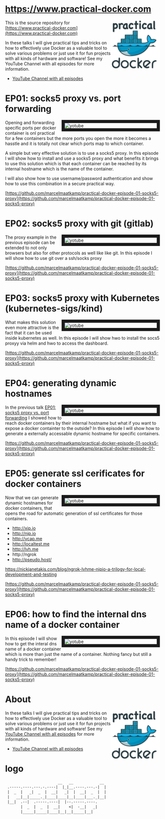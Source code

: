 # https://www.practical-docker.com
<a href="https://www.practical-docker.com"><img align="right" src="https://github.com/marcelmaatkamp/practical-docker/blob/master/images/practical-docker-drop-160.png?raw=true"></a>

This is the source repository for [https://www.practical-docker.com](https://www.practical-docker.com)

In these talks I will give practical tips and tricks on how to effectively use Docker as a valuable tool to solve various problems or just use it for fun projects with all kinds of hardware and software! See my YouTube Channel with all episodes for more information.

* [YouTube Channel with all episodes](https://www.youtube.com/channel/UCxp65f-xyu4z1PvmZBKqZGQ)

# EP01: socks5 proxy vs. port forwarding
<a href="http://www.youtube.com/watch?feature=player_embedded&v=6Maq5IyHSuc
" target="_blank"><img align="right" src="http://img.youtube.com/vi/6Maq5IyHSuc/0.jpg" 
alt="yotube" width="300" border="10" /></a>

Opening and forwarding specific ports per docker container is onl practical for a few containers but the more ports you open the more it becomes a hasstle and it is totally not clear which ports map to which container. 

A simple but very effective solution is to use a socks5 proxy. In this episode I will show how to install and use a socks5 proxy and what benefits it brings to use this solution which is that each container can be reached by its internal hostname which is the name of the container.

I will also show how to use username/password authentication and show how to use this combination in a secure practical way.

[https://github.com/marcelmaatkamp/practical-docker-episode-01-socks5-proxy](https://github.com/marcelmaatkamp/practical-docker-episode-01-socks5-proxy)

# EP02: socks5 proxy with git (gitlab)
<a href="http://www.youtube.com/watch?feature=player_embedded&v=6Maq5IyHSuc
" target="_blank"><img align="right" src="http://img.youtube.com/vi/6Maq5IyHSuc/0.jpg" 
alt="yotube" width="300" border="10" /></a>

The proxy example in the previous episode can be extended to not only browsers but also for other protocols as well like like git. In this episode I will show how to use git over a ssh/socks proxy

[https://github.com/marcelmaatkamp/practical-docker-episode-01-socks5-proxy](https://github.com/marcelmaatkamp/practical-docker-episode-01-socks5-proxy)

# EP03: socks5 proxy with Kubernetes (kubernetes-sigs/kind)
<a href="http://www.youtube.com/watch?feature=player_embedded&v=6Maq5IyHSuc
" target="_blank"><img align="right" src="http://img.youtube.com/vi/6Maq5IyHSuc/0.jpg" 
alt="yotube" width="300" border="10" /></a>

What makes this solution even more attractive is the fact that it can be used inside kubernetes as well. In this episode I will show hwo to install the socs5 proxyy via helm and hwo to access the dashboard.

[https://github.com/marcelmaatkamp/practical-docker-episode-01-socks5-proxy](https://github.com/marcelmaatkamp/practical-docker-episode-01-socks5-proxy)

# EP04: generating dynamic hostnames
<a href="http://www.youtube.com/watch?feature=player_embedded&v=6Maq5IyHSuc
" target="_blank"><img align="right" src="http://img.youtube.com/vi/6Maq5IyHSuc/0.jpg" 
alt="yotube" width="300" border="10" /></a>

In the previous talk [EP01: socks5 proxy vs. port forwarding](https://github.com/marcelmaatkamp/practical-docker-episode-01-socks5-proxy) I showed how to reach docker containers by their internal hostname but what if you want to expose a docker containter to the outside? In this episode I will show how to generate a externally accessable dynamic hostname for specific containers.

[https://github.com/marcelmaatkamp/practical-docker-episode-01-socks5-proxy](https://github.com/marcelmaatkamp/practical-docker-episode-01-socks5-proxy)

# EP05: generate ssl cerificates for docker containers
<a href="http://www.youtube.com/watch?feature=player_embedded&v=6Maq5IyHSuc
" target="_blank"><img align="right" src="http://img.youtube.com/vi/6Maq5IyHSuc/0.jpg" 
alt="yotube" width="300" border="10" /></a>

Now that we can generate dynamic hostnames for docker containers, that opens the road for automatic generation of ssl certificates for those containers. 

 * http://xip.io
 * http://nip.io
 * http://vcap.me
 * http://localtest.me
 * http://lvh.me
 * http://ngrok
 * http://pseudo.host/

https://nickjanetakis.com/blog/ngrok-lvhme-nipio-a-trilogy-for-local-development-and-testing

[https://github.com/marcelmaatkamp/practical-docker-episode-01-socks5-proxy](https://github.com/marcelmaatkamp/practical-docker-episode-01-socks5-proxy)

# EP06: how to find the internal dns name of a docker container
<a href="http://www.youtube.com/watch?feature=player_embedded&v=6Maq5IyHSuc
" target="_blank"><img align="right" src="http://img.youtube.com/vi/6Maq5IyHSuc/0.jpg" 
alt="yotube" width="300" border="10" /></a>

In this episode I will show how to get the interal dns name of a docker container which is more than just the name of a container. Nothing fancy but still a handy trick to remember!

[https://github.com/marcelmaatkamp/practical-docker-episode-01-socks5-proxy](https://github.com/marcelmaatkamp/practical-docker-episode-01-socks5-proxy)

# About
<a href="https://www.practical-docker.com"><img align="right" src="https://github.com/marcelmaatkamp/practical-docker/blob/master/images/practical-docker-drop-160.png?raw=true"></a>
In these talks I will give practical tips and tricks on how to effectively use Docker as a valuable tool to solve various problems or just use it for fun projects with all kinds of hardware and software! See my [YouTube Channel with all episodes](https://www.youtube.com/channel/UCxp65f-xyu4z1PvmZBKqZGQ) for more information.
* [YouTube Channel with all episodes](https://www.youtube.com/channel/UCxp65f-xyu4z1PvmZBKqZGQ)

# logo
```
                        __   __            __    
 .-----.----.---.-.----|  |_|__.----.---.-|  |   
 |  _  |   _|  _  |  __|   _|  |  __|  _  |  |   
 |   __|__|_____._|____|____|__|____|___._|__|   
 |__|  .--|  .-----.----|  |--.-----.----.       
       |  _  |  _  |  __|    <|  -__|   _|       
       |_____|_____|____|__|__|_____|__|         
                                          
```
